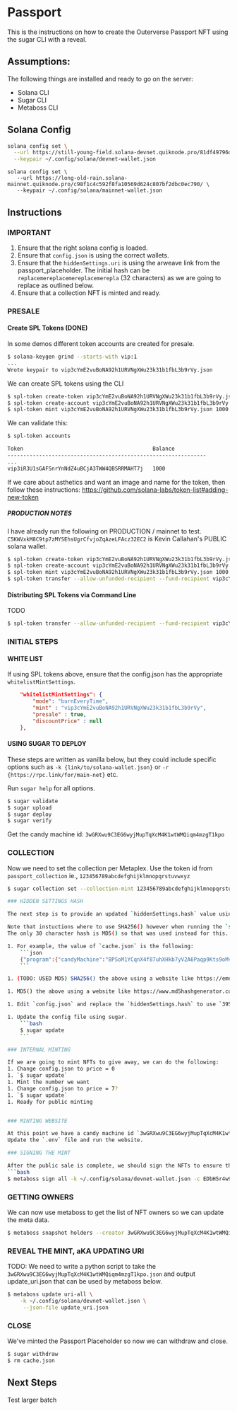 # Passport 

This is the instructions on how to create the Outerverse Passport NFT
using the sugar CLI with a reveal.

## Assumptions:
The following things are installed and ready to go on the server:
- Solana CLI
- Sugar CLI
- Metaboss CLI

## Solana Config

```bash
solana config set \
  --url https://still-young-field.solana-devnet.quiknode.pro/81df49796d09f840779524549a89c1d8c9eefb42/ \
  --keypair ~/.config/solana/devnet-wallet.json
```

```
solana config set \
   --url https://long-old-rain.solana-mainnet.quiknode.pro/c98f1c4c592f8fa10569d624c807bf2dbc0ec790/ \
   --keypair ~/.config/solana/mainnet-wallet.json
```

## Instructions

### IMPORTANT
1. Ensure that the right solana config is loaded.
1. Ensure that `config.json` is using the correct wallets.
1. Ensure that the `hiddenSettings.uri` is using the arweave link from the passport_placeholder.  The initial hash can be `replacemereplacemereplacemerepla` (32 characters) as we are going to replace as outlined below.
1. Ensure that a collection NFT is minted and ready.

### PRESALE

#### Create SPL Tokens (DONE)

In some demos different token accounts are created for presale.

```bash
$ solana-keygen grind --starts-with vip:1
...
Wrote keypair to vip3cYmE2vuBoNA92h1URVNgXWu23k31b1fbL3b9rVy.json
```

We can create SPL tokens using the CLI

```bash
$ spl-token create-token vip3cYmE2vuBoNA92h1URVNgXWu23k31b1fbL3b9rVy.json --decimals 0
$ spl-token create-account vip3cYmE2vuBoNA92h1URVNgXWu23k31b1fbL3b9rVy.json
$ spl-token mint vip3cYmE2vuBoNA92h1URVNgXWu23k31b1fbL3b9rVy.json 1000
```

We can validate this:
```bash
$ spl-token accounts

Token                                         Balance
---------------------------------------------------------------
...
vip3iR3U1sGAFSnrYnNdZ4uBCjA3TWW4QBSRRMAHT7j   1000
```

If we care about asthetics and want an image and name for the token, then follow
these instructions: https://github.com/solana-labs/token-list#adding-new-token

##### PRODUCTION NOTES

I have already run the following on PRODUCTION / mainnet to test. 
`C5KWVxkM8C9tp7zMYSEhsUgrCfvjoZqAzeLFAcz32EC2` is Kevin Callahan's PUBLIC solana wallet.

```bash
$ spl-token create-token vip3cYmE2vuBoNA92h1URVNgXWu23k31b1fbL3b9rVy.json --decimals 0
$ spl-token create-account vip3cYmE2vuBoNA92h1URVNgXWu23k31b1fbL3b9rVy.json
$ spl-token mint vip3cYmE2vuBoNA92h1URVNgXWu23k31b1fbL3b9rVy.json 1000
$ spl-token transfer --allow-unfunded-recipient --fund-recipient vip3cYmE2vuBoNA92h1URVNgXWu23k31b1fbL3b9rVy 5  C5KWVxkM8C9tp7zMYSEhsUgrCfvjoZqAzeLFAcz32EC2
```

#### Distributing SPL Tokens via Command Line

TODO

```bash
$ spl-token transfer --allow-unfunded-recipient --fund-recipient vip3cYmE2vuBoNA92h1URVNgXWu23k31b1fbL3b9rVy 5 8tBxoLVjvAoCzYdENnNxP36MCvzKmiPhCgGB6xu4aVhE
```

### INITIAL STEPS

#### WHITE LIST

If using SPL tokens above, ensure that the config.json has the appropriate `whitelistMintSettings`.

```json
    "whitelistMintSettings": {
        "mode": "burnEveryTime",
        "mint" : "vip3cYmE2vuBoNA92h1URVNgXWu23k31b1fbL3b9rVy",
        "presale" : true,
        "discountPrice" : null
    },
```

#### USING SUGAR TO DEPLOY


These steps are written as vanilla below, but they could include specific options such as `-k {link/to/solana-wallet.json}` or `-r {https://rpc.link/for/main-net}` etc.  

Run `sugar help` for all options.

```bash
$ sugar validate
$ sugar upload
$ sugar deploy
$ sugar verify
```

Get the candy machine id: `3wGRXwu9C3EG6wyjMupTqXcM4K1wtWMQiqm4mzgT1kpo`

### COLLECTION

Now we need to set the collection per Metaplex. Use the token id from `passport_collection`
ie., `123456789abcdefghijklmnopqrstuvwxyz`

```bash
$ sugar collection set --collection-mint 123456789abcdefghijklmnopqrstuvwxyz

### HIDDEN SETTINGS HASH

The next step is to provide an updated `hiddenSettings.hash` value using the SHA256() value of `cache.json`

Note that instuctions where to use SHA256() however when running the `sugar update` below, we get an error about 30 characters.
The only 30 character hash is MD5() so that was used instead for this.

1. For example, the value of `cache.json` is the following:
    ```json
    {"program":{"candyMachine":"BPSoM1YCqnX4f87uhXHkb7yV2A6Paqp9Kts9oMvBsE1C","candyMachineCreator":"CUaPGmcmTiYTGCtderok5WPsENwrnqcNbWn5drdczyU2"},"items":{"0":{"name":"Testverse Passport #00000","image_hash":"fb29e9d83cc7963f90b045de01d45ffa7312b7793cba79ad5bc2c5c146956705","image_link":"https://arweave.net/WLNgbCx9afbfZkJ_2U8uHyGMGbh4tniSOSMFaD6wPmo","metadata_hash":"1e2762c81c12d7af8325a69f01a39b31c6d56cf1631f26b7b9689a1c36e41467","metadata_link":"https://arweave.net/66qabHg8n8cyWCmV7lACWS0iTuGu4E1uPRabb51npbE","onChain":false},"1":{"name":"Testverse Passport #00001","image_hash":"75f8ce39f970ebd559fb54be4cf344f84ddf5d3829270f39fc2eb8d405e1f2c1","image_link":"https://arweave.net/oaxV0RxLUnsJqVZS8FpR9XKulvoWSObCKvF0n8uVTuw","metadata_hash":"5651682bd3caad9f38d747d4684ec3c40a6201c7619d4140bb88ca3ec306e80c","metadata_link":"https://arweave.net/tHbMbBZI9Y1C30aG0_Ys-Cveb4k517OPkT0sJycFinI","onChain":false}}}
    ```

1. (TODO: USED MD5) SHA256() the above using a website like https://emn178.github.io/online-tools/sha256.html. Using the above, we get `de341d8210f955ffe6282b625428b4c0192825a852f0ec14d8b3a13fded5caf7`.

1. MD5() the above using a website like https://www.md5hashgenerator.com/. Using the above, we get `395cd66956134c692def8f92ac784d58`.

1. Edit `config.json` and replace the `hiddenSettings.hash` to use `395cd66956134c692def8f92ac784d58`

1. Update the config file using sugar.
    ```bash
    $ sugar update
    ```

### INTERNAL MINTING

If we are going to mint NFTs to give away, we can do the following:
1. Change config.json to price = 0
1. `$ sugar update`
1. Mint the number we want
1. Change config.json to price = 7?
1. `$ sugar update`
1. Ready for public minting


### MINTING WEBSITE

At this point we have a candy machine id `3wGRXwu9C3EG6wyjMupTqXcM4K1wtWMQiqm4mzgT1kpo` 
Update the `.env` file and run the website.

### SIGNING THE MINT

After the public sale is complete, we should sign the NFTs to ensure that owners know they are valid.
```bash
$ metaboss sign all -k ~/.config/solana/devnet-wallet.json -c EDbH5r4w9e3TEdwfjpR5cLVnY4DyG742CKYgN94Ydns2 --v2
```

### GETTING OWNERS

We can now use metaboss to get the list of NFT owners so we can update the meta data.

```bash
$ metaboss snapshot holders --creator 3wGRXwu9C3EG6wyjMupTqXcM4K1wtWMQiqm4mzgT1kpo --v2
```

### REVEAL THE MINT, aKA UPDATING URI

TODO: We need to write a python script to take the `3wGRXwu9C3EG6wyjMupTqXcM4K1wtWMQiqm4mzgT1kpo.json`
and output update_uri.json that can be used by metaboss below.

```bash
$ metaboss update uri-all \
    -k ~/.config/solana/devnet-wallet.json \
     --json-file update_uri.json
```

### CLOSE

We've minted the Passport Placeholder so now we can withdraw and close.
```bash
$ sugar withdraw
$ rm cache.json
```

## Next Steps

Test larger batch
